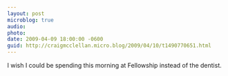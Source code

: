 ```yaml
---
layout: post
microblog: true
audio: 
photo: 
date: 2009-04-09 18:00:00 -0600
guid: http://craigmcclellan.micro.blog/2009/04/10/t1490770651.html
---
```

I wish I could be spending this morning at Fellowship instead of the dentist.

